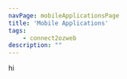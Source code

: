 ```yaml
---
navPage: mobileApplicationsPage
title: 'Mobile Applications'
tags: 
    - connect2ozweb
description: ""
---
```


hi 